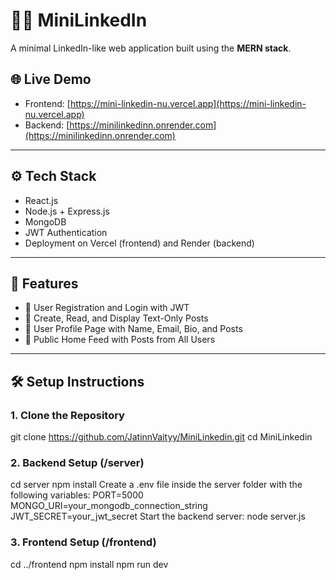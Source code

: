 # 🧑‍💼 MiniLinkedIn

A minimal LinkedIn-like web application built using the **MERN stack**.

## 🌐 Live Demo

- Frontend: [https://mini-linkedin-nu.vercel.app](https://mini-linkedin-nu.vercel.app)  
- Backend: [https://minilinkedinn.onrender.com](https://minilinkedinn.onrender.com)

---

## ⚙️ Tech Stack

- React.js  
- Node.js + Express.js  
- MongoDB  
- JWT Authentication  
- Deployment on Vercel (frontend) and Render (backend)

---

## 🚀 Features

- 🔐 User Registration and Login with JWT  
- 📝 Create, Read, and Display Text-Only Posts  
- 👤 User Profile Page with Name, Email, Bio, and Posts  
- 📄 Public Home Feed with Posts from All Users  

---

## 🛠️ Setup Instructions

### 1. Clone the Repository

git clone https://github.com/JatinnVaityy/MiniLinkedin.git
cd MiniLinkedin


### 2. Backend Setup (/server)
cd server
npm install
Create a .env file inside the server folder with the following variables:
PORT=5000
MONGO_URI=your_mongodb_connection_string
JWT_SECRET=your_jwt_secret
Start the backend server:
node server.js


### 3. Frontend Setup (/frontend)
cd ../frontend
npm install
npm run dev
